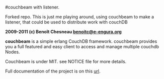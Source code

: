 #couchbeam with listener.

Forked repo. This is just me playing around, using couchbeam to make a listener, that could be used to distribute work with couchDB

**2009-2011 (c) Benoît Chesneau <benoitc@e-engura.org>**

**couchbeam** is a simple erlang CouchDB framework. couchbeam provides you a full featured and easy client to access and manage multiple couchdb Nodes.

Couchbeam is under MIT. see NOTICE file for more details.

Full documentation of the project is on this [url](http://benoitc.github.com/couchbeam).
